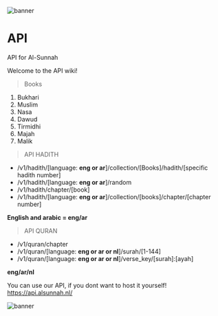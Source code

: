 ![banner](https://cdn.discordapp.com/attachments/792479438532509697/1045823150841143407/alsunnahapi.png)
# API
API for Al-Sunnah

Welcome to the API wiki!

> Books
1. Bukhari
2. Muslim
3. Nasa
4. Dawud
5. Tirmidhi
6. Majah
7. Malik

> API HADITH
* /v1/hadith/[language: **eng or ar**]/collection/[Books]/hadith/[specific hadith number]
* /v1/hadith/[language: **eng or ar**]/random
* /v1/hadith/chapter/[book]
* /v1/hadith/[language: **eng or ar**]/collection/[books]/chapter/[chapter number]

**English and arabic = eng/ar**

> API QURAN
* /v1/quran/chapter
* /v1/quran/[language: **eng or ar or nl**]/surah/[1-144]
* /v1/quran/[language: **eng or ar or nl**]/verse_key/[surah]:[ayah]

**eng/ar/nl**

You can use our API, if you dont want to host it yourself!
https://api.alsunnah.nl/

![banner](https://cdn.discordapp.com/attachments/792479438532509697/1045823150841143407/alsunnahapi.png)
